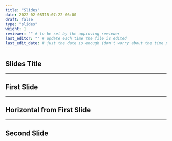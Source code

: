 ```yaml
---
title: "Slides"
date: 2022-02-08T15:07:22-06:00
draft: false
type: "slides"
weight: 1
reviewer: "" # to be set by the approving reviewer
last_editor: "" # update each time the file is edited
last_edit_date: # just the date is enough (don't worry about the time portion)
---
```


## Slides Title

---

## First Slide

___

## Horizontal from First Slide

---

## Second Slide